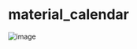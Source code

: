 # material_calendar

![image](https://github.com/AravinthC-18/MaterialCalendar/assets/96327761/35df61ae-4699-4ee2-b161-319d1a4d4d0f)
